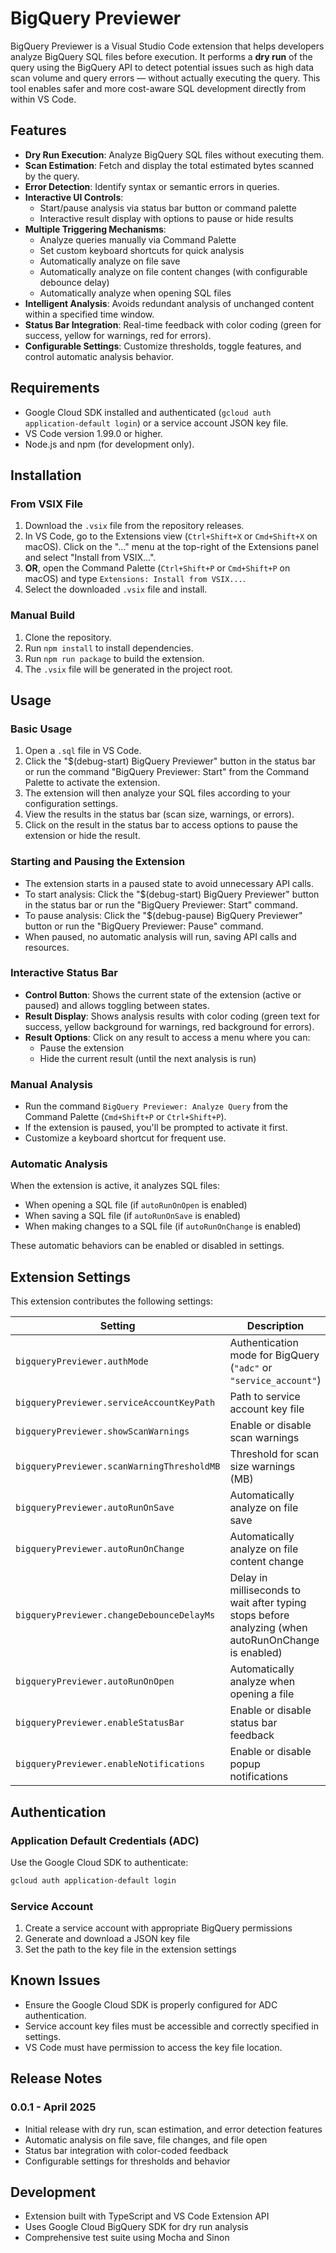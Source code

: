 # BigQuery Previewer

BigQuery Previewer is a Visual Studio Code extension that helps developers analyze BigQuery SQL files before execution. It performs a **dry run** of the query using the BigQuery API to detect potential issues such as high data scan volume and query errors — without actually executing the query. This tool enables safer and more cost-aware SQL development directly from within VS Code.

## Features

- **Dry Run Execution**: Analyze BigQuery SQL files without executing them.
- **Scan Estimation**: Fetch and display the total estimated bytes scanned by the query.
- **Error Detection**: Identify syntax or semantic errors in queries.
- **Interactive UI Controls**:
  - Start/pause analysis via status bar button or command palette
  - Interactive result display with options to pause or hide results
- **Multiple Triggering Mechanisms**:
  - Analyze queries manually via Command Palette
  - Set custom keyboard shortcuts for quick analysis
  - Automatically analyze on file save
  - Automatically analyze on file content changes (with configurable debounce delay)
  - Automatically analyze when opening SQL files
- **Intelligent Analysis**: Avoids redundant analysis of unchanged content within a specified time window.
- **Status Bar Integration**: Real-time feedback with color coding (green for success, yellow for warnings, red for errors).
- **Configurable Settings**: Customize thresholds, toggle features, and control automatic analysis behavior.

## Requirements

- Google Cloud SDK installed and authenticated (`gcloud auth application-default login`) or a service account JSON key file.
- VS Code version 1.99.0 or higher.
- Node.js and npm (for development only).

## Installation

### From VSIX File
1. Download the `.vsix` file from the repository releases.
2. In VS Code, go to the Extensions view (`Ctrl+Shift+X` or `Cmd+Shift+X` on macOS). Click on the "..." menu at the top-right of the Extensions panel and select "Install from VSIX...".
3. **OR**, open the Command Palette (`Ctrl+Shift+P` or `Cmd+Shift+P` on macOS) and type `Extensions: Install from VSIX...`.
4. Select the downloaded `.vsix` file and install.

### Manual Build
1. Clone the repository.
2. Run `npm install` to install dependencies.
3. Run `npm run package` to build the extension.
4. The `.vsix` file will be generated in the project root.

## Usage

### Basic Usage
1. Open a `.sql` file in VS Code.
2. Click the "$(debug-start) BigQuery Previewer" button in the status bar or run the command "BigQuery Previewer: Start" from the Command Palette to activate the extension.
3. The extension will then analyze your SQL files according to your configuration settings.
4. View the results in the status bar (scan size, warnings, or errors).
5. Click on the result in the status bar to access options to pause the extension or hide the result.

### Starting and Pausing the Extension
- The extension starts in a paused state to avoid unnecessary API calls.
- To start analysis: Click the "$(debug-start) BigQuery Previewer" button in the status bar or run the "BigQuery Previewer: Start" command.
- To pause analysis: Click the "$(debug-pause) BigQuery Previewer" button or run the "BigQuery Previewer: Pause" command.
- When paused, no automatic analysis will run, saving API calls and resources.

### Interactive Status Bar
- **Control Button**: Shows the current state of the extension (active or paused) and allows toggling between states.
- **Result Display**: Shows analysis results with color coding (green text for success, yellow background for warnings, red background for errors).
- **Result Options**: Click on any result to access a menu where you can:
  - Pause the extension
  - Hide the current result (until the next analysis is run)

### Manual Analysis
- Run the command `BigQuery Previewer: Analyze Query` from the Command Palette (`Cmd+Shift+P` or `Ctrl+Shift+P`).
- If the extension is paused, you'll be prompted to activate it first.
- Customize a keyboard shortcut for frequent use.

### Automatic Analysis
When the extension is active, it analyzes SQL files:
- When opening a SQL file (if `autoRunOnOpen` is enabled)
- When saving a SQL file (if `autoRunOnSave` is enabled)
- When making changes to a SQL file (if `autoRunOnChange` is enabled)

These automatic behaviors can be enabled or disabled in settings.

## Extension Settings

This extension contributes the following settings:

| Setting | Description | Default |
|---------|-------------|---------|
| `bigqueryPreviewer.authMode` | Authentication mode for BigQuery (`"adc"` or `"service_account"`) | `"adc"` |
| `bigqueryPreviewer.serviceAccountKeyPath` | Path to service account key file | `""` |
| `bigqueryPreviewer.showScanWarnings` | Enable or disable scan warnings | `true` |
| `bigqueryPreviewer.scanWarningThresholdMB` | Threshold for scan size warnings (MB) | `100` |
| `bigqueryPreviewer.autoRunOnSave` | Automatically analyze on file save | `true` |
| `bigqueryPreviewer.autoRunOnChange` | Automatically analyze on file content change | `true` |
| `bigqueryPreviewer.changeDebounceDelayMs` | Delay in milliseconds to wait after typing stops before analyzing (when autoRunOnChange is enabled) | `1500` |
| `bigqueryPreviewer.autoRunOnOpen` | Automatically analyze when opening a file | `true` |
| `bigqueryPreviewer.enableStatusBar` | Enable or disable status bar feedback | `true` |
| `bigqueryPreviewer.enableNotifications` | Enable or disable popup notifications | `false` |

## Authentication

### Application Default Credentials (ADC)
Use the Google Cloud SDK to authenticate:
```bash
gcloud auth application-default login
```

### Service Account
1. Create a service account with appropriate BigQuery permissions
2. Generate and download a JSON key file
3. Set the path to the key file in the extension settings

## Known Issues

- Ensure the Google Cloud SDK is properly configured for ADC authentication.
- Service account key files must be accessible and correctly specified in settings.
- VS Code must have permission to access the key file location.

## Release Notes

### 0.0.1 - April 2025

- Initial release with dry run, scan estimation, and error detection features
- Automatic analysis on file save, file changes, and file open
- Status bar integration with color-coded feedback
- Configurable settings for thresholds and behavior

## Development

- Extension built with TypeScript and VS Code Extension API
- Uses Google Cloud BigQuery SDK for dry run analysis
- Comprehensive test suite using Mocha and Sinon

